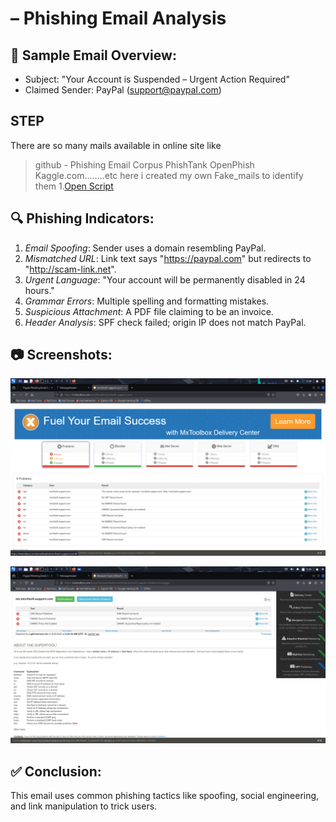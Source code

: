 # – Phishing Email Analysis

## 📧 Sample Email Overview:
- Subject: "Your Account is Suspended – Urgent Action Required"
- Claimed Sender: PayPal (support@paypaI.com)

## STEP 
There are so many mails available in online site like 
  >github - Phishing Email Corpus
  >PhishTank
  >OpenPhish
  >Kaggle.com........etc
here i created my own Fake_mails to identify them
1.[Open Script](https://github.com/JAYAPALKALURI/Sample-Phishing-Mails/blob/9224ed2329e6c9b78d4e2bb18cf61ddaa65b2e43/Phishing_Mail_Dataset/Fake-mail.txt)


## 🔍 Phishing Indicators:
1. *Email Spoofing*: Sender uses a domain resembling PayPal.
2. *Mismatched URL*: Link text says "https://paypal.com" but redirects to "http://scam-link.net".
3. *Urgent Language*: "Your account will be permanently disabled in 24 hours."
4. *Grammar Errors*: Multiple spelling and formatting mistakes.
5. *Suspicious Attachment*: A PDF file claiming to be an invoice.
6. *Header Analysis*: SPF check failed; origin IP does not match PayPal.

## 📷 Screenshots:
![image alt](https://github.com/JAYAPALKALURI/Sample-Phishing-Mails/blob/01a4a9eb8939bf1667ebdddf2cf5afb663e34d5c/Phishing_Mail_Dataset/Screenshot_2025-06-25_06_38_36.png)

![image alt](https://github.com/JAYAPALKALURI/Sample-Phishing-Mails/blob/73dec06ca70ff2bec7b5c41698c6a9e014541bfd/Phishing_Mail_Dataset/Screenshot_2025-06-25_06_36_11.png)

## ✅ Conclusion:
This email uses common phishing tactics like spoofing, social engineering, and link manipulation to trick users.
